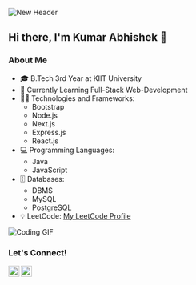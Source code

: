 ![New Header](https://user-images.githubusercontent.com/74038190/235224431-e8c8c12e-6826-47f1-89fb-2ddad83b3abf.gif)

## Hi there, I'm Kumar Abhishek 👋


### About Me

- 🎓 B.Tech 3rd Year at KIIT University
- 🌱 Currently Learning Full-Stack Web-Development
- 👨‍💻 Technologies and Frameworks:
  - Bootstrap
  - Node.js
  - Next.js
  - Express.js
  - React.js
- 💻 Programming Languages:
  - Java
  - JavaScript
- 🗄️ Databases:
  - DBMS
  - MySQL
  - PostgreSQL
- 💡 LeetCode: [My LeetCode Profile](https://leetcode.com/u/_Kumar_Abhishek_19/)


![Coding GIF](https://media.giphy.com/media/L8K62iTDkzGX6/giphy.gif)

### Let's Connect!


[<img align="left" alt="Kumar Abhishek | Gmail" width="22px" src="https://cdn.jsdelivr.net/npm/simple-icons@v3/icons/gmail.svg" />](mailto:kumarabhishek19122003@gmail.com)

[<img align="left" alt="Kumar Abhishek | Instagram" width="22px" src="https://cdn.jsdelivr.net/npm/simple-icons@v3/icons/instagram.svg" />](https://www.instagram.com/_.abhi.7/)


